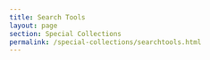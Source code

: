 ```yaml
---
title: Search Tools
layout: page
section: Special Collections
permalink: /special-collections/searchtools.html
---
```

